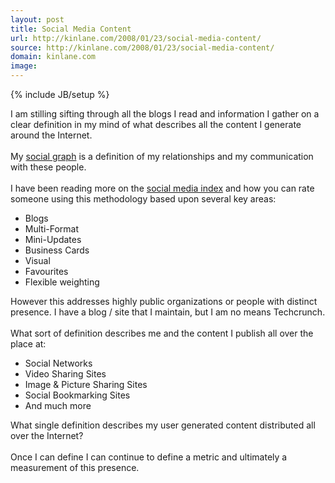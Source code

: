 ```yaml
---
layout: post
title: Social Media Content
url: http://kinlane.com/2008/01/23/social-media-content/
source: http://kinlane.com/2008/01/23/social-media-content/
domain: kinlane.com
image: 
---
```

{% include JB/setup %}<p>I am stilling sifting through all the blogs I read and information I gather on a clear definition in my mind of what describes all the content I generate around the Internet.<br /><br />My <a href="http://www.readwriteweb.com/archives/social_graph_concepts_and_issues.php">social graph</a> is a definition of my relationships and my communication with these people.<br /><br />I have been reading more on the <a href="http://technobabble2dot0.wordpress.com/2007/07/16/social-media-index/">social media index</a> and how you can rate someone using this methodology based upon several key areas:<br /><ul class="mainlist"><li>Blogs</li><li>Multi-Format</li><li>Mini-Updates</li><li>Business Cards</li><li>Visual</li><li>Favourites</li><li>Flexible weighting<br /></li></ul>However this addresses highly public organizations or people with distinct presence.  I have a blog / site that I maintain, but I am no means Techcrunch.<br /><br />What sort of definition describes me and the content I publish all over the place at:<br /><ul class="mainlist"><li>Social Networks</li><li>Video Sharing Sites</li><li>Image &amp; Picture Sharing Sites</li><li>Social Bookmarking Sites</li><li>And much more</li></ul>What single definition describes my user generated content distributed all over the Internet?<br /><br />Once I can define I can continue to define a metric and ultimately a measurement of this presence.</p>
